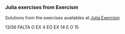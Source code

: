 ### Julia exercises from Exercism

Solutions from the exercises availables at <a href = "https://exercism.org/tracks/julia/exercises"> Julia Exercism </a>

13/56
FALTA O EX 4 EO EX 14 E O 15
